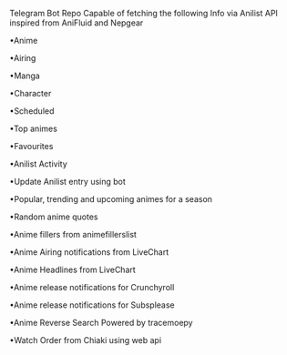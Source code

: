  
Telegram Bot Repo Capable of fetching the following Info via Anilist API inspired from AniFluid and Nepgear

•Anime

•Airing

•Manga

•Character

•Scheduled

•Top animes

•Favourites

•Anilist Activity

•Update Anilist entry using bot

•Popular, trending and upcoming animes for a season

•Random anime quotes

•Anime fillers from animefillerslist

•Anime Airing notifications from LiveChart

•Anime Headlines from LiveChart

•Anime release notifications for Crunchyroll

•Anime release notifications for Subsplease

•Anime Reverse Search Powered by tracemoepy

•Watch Order from Chiaki using web api

